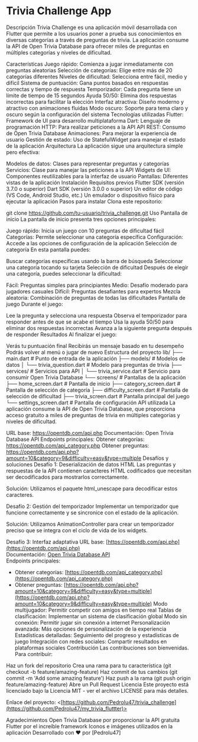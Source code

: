 # Trivia Challenge App
Descripción
Trivia Challenge es una aplicación móvil desarrollada con Flutter que permite a los usuarios poner a prueba sus conocimientos en diversas categorías a través de preguntas de trivia. La aplicación consume la API de Open Trivia Database para ofrecer miles de preguntas en múltiples categorías y niveles de dificultad.

Características
Juego rápido: Comienza a jugar inmediatamente con preguntas aleatorias
Selección de categorías: Elige entre más de 20 categorías diferentes
Niveles de dificultad: Selecciona entre fácil, medio y difícil
Sistema de puntuación: Gana puntos basados en respuestas correctas y tiempo de respuesta
Temporizador: Cada pregunta tiene un límite de tiempo de 15 segundos
Ayuda 50/50: Elimina dos respuestas incorrectas para facilitar la elección
Interfaz atractiva: Diseño moderno y atractivo con animaciones fluidas
Modo oscuro: Soporte para tema claro y oscuro según la configuración del sistema
Tecnologías utilizadas
Flutter: Framework de UI para desarrollo multiplataforma
Dart: Lenguaje de programación
HTTP: Para realizar peticiones a la API
API REST: Consumo de Open Trivia Database
Animaciones: Para mejorar la experiencia de usuario
Gestión de estado: Uso de StatefulWidget para manejar el estado de la aplicación
Arquitectura
La aplicación sigue una arquitectura simple pero efectiva:

Modelos de datos: Clases para representar preguntas y categorías
Servicios: Clase para manejar las peticiones a la API
Widgets de UI: Componentes reutilizables para la interfaz de usuario
Pantallas: Diferentes vistas de la aplicación
Instalación
Requisitos previos
Flutter SDK (versión 3.7.0 o superior)
Dart SDK (versión 3.0.0 o superior)
Un editor de código (VS Code, Android Studio, etc.)
Un emulador o dispositivo físico para ejecutar la aplicación
Pasos para instalar
Clona este repositorio:

git clone https://github.com/tu-usuario/trivia_challenge.git
Uso
Pantalla de inicio
La pantalla de inicio presenta tres opciones principales:

Juego rápido: Inicia un juego con 10 preguntas de dificultad fácil
Categorías: Permite seleccionar una categoría específica
Configuración: Accede a las opciones de configuración de la aplicación
Selección de categoría
En esta pantalla puedes:

Buscar categorías específicas usando la barra de búsqueda
Seleccionar una categoría tocando su tarjeta
Selección de dificultad
Después de elegir una categoría, puedes seleccionar la dificultad:

Fácil: Preguntas simples para principiantes
Medio: Desafío moderado para jugadores casuales
Difícil: Preguntas desafiantes para expertos
Mezcla aleatoria: Combinación de preguntas de todas las dificultades
Pantalla de juego
Durante el juego:

Lee la pregunta y selecciona una respuesta
Observa el temporizador para responder antes de que se acabe el tiempo
Usa la ayuda 50/50 para eliminar dos respuestas incorrectas
Avanza a la siguiente pregunta después de responder
Resultados
Al finalizar el juego:

Verás tu puntuación final
Recibirás un mensaje basado en tu desempeño
Podrás volver al menú o jugar de nuevo
Estructura del proyecto
lib/
├── main.dart # Punto de entrada de la aplicación
├── models/ # Modelos de datos
│ └── trivia_question.dart # Modelo para preguntas de trivia
├── services/ # Servicios para API
│ └── trivia_service.dart # Servicio para consumir Open Trivia Database
└── screens/ # Pantallas de la aplicación
├── home_screen.dart # Pantalla de inicio
├── category_screen.dart # Pantalla de selección de categoría
├── difficulty_screen.dart # Pantalla de selección de dificultad
├── trivia_screen.dart # Pantalla principal del juego
└── settings_screen.dart # Pantalla de configuración
API utilizada
La aplicación consume la API de Open Trivia Database, que proporciona acceso gratuito a miles de preguntas de trivia en múltiples categorías y niveles de dificultad.

URL base: <https://opentdb.com/api.php>
Documentación: Open Trivia Database API
Endpoints principales:
Obtener categorías: <https://opentdb.com/api_category.php>
Obtener preguntas: <https://opentdb.com/api.php?amount=10&category=9&difficulty=easy&type=multiple>
Desafíos y soluciones
Desafío 1: Deserialización de datos HTML
Las preguntas y respuestas de la API contienen caracteres HTML codificados que necesitan ser decodificados para mostrarlos correctamente.

Solución: Utilizamos el paquete html_unescape para decodificar estos caracteres.

Desafío 2: Gestión del temporizador
Implementar un temporizador que funcione correctamente y se sincronice con el estado de la aplicación.

Solución: Utilizamos AnimationController para crear un temporizador preciso que se integra con el ciclo de vida de los widgets.

Desafío 3: Interfaz adaptativa
URL base: [https://opentdb.com/api.php](https://opentdb.com/api.php)  
Documentación: [Open Trivia Database API](https://opentdb.com)  
Endpoints principales:  
- Obtener categorías: [https://opentdb.com/api_category.php](https://opentdb.com/api_category.php)  
- Obtener preguntas: [https://opentdb.com/api.php?amount=10&category=9&difficulty=easy&type=multiple](https://opentdb.com/api.php?amount=10&category=9&difficulty=easy&type=multiple)
Modo multijugador: Permitir competir con amigos en tiempo real
Tablas de clasificación: Implementar un sistema de clasificación global
Modo sin conexión: Permitir jugar sin conexión a internet
Personalización avanzada: Más opciones de personalización de la experiencia
Estadísticas detalladas: Seguimiento del progreso y estadísticas de juego
Integración con redes sociales: Compartir resultados en plataformas sociales
Contribución
Las contribuciones son bienvenidas. Para contribuir:

Haz un fork del repositorio
Crea una rama para tu característica (git checkout -b feature/amazing-feature)
Haz commit de tus cambios (git commit -m 'Add some amazing feature')
Haz push a la rama (git push origin feature/amazing-feature)
Abre un Pull Request
Licencia
Este proyecto está licenciado bajo la Licencia MIT - ver el archivo LICENSE para más detalles.



Enlace del proyecto: <[https://github.com/Pedrolu47/trivia_challenge](https://github.com/Pedrolu47/my_trivia_fluttter)>

Agradecimientos
Open Trivia Database por proporcionar la API gratuita
Flutter por el increíble framework
Iconos e imágenes utilizados en la aplicación
Desarrollado con ❤️ por [Pedrolu47]

